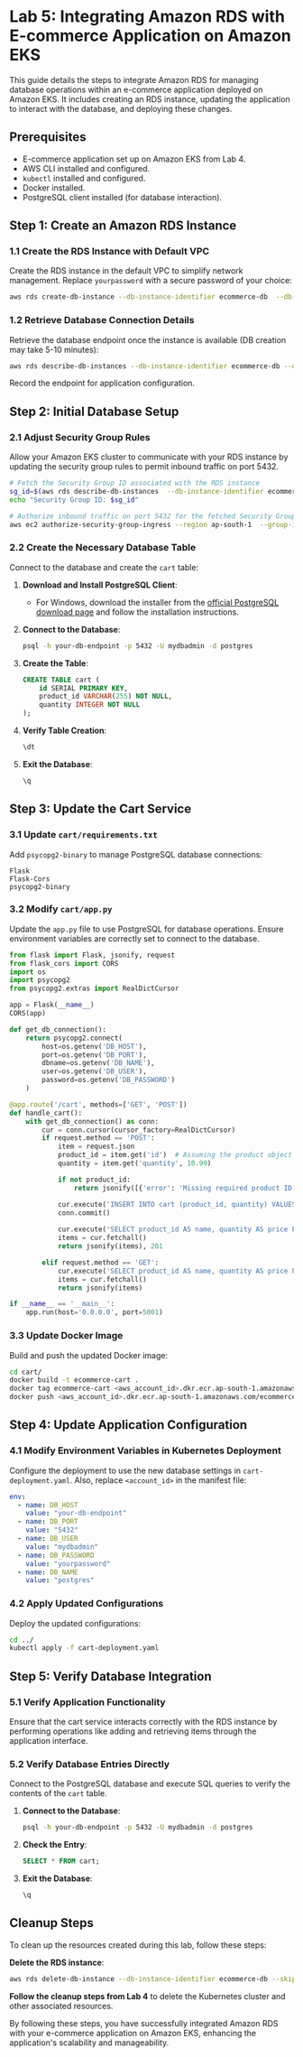 # Lab 5: Integrating Amazon RDS with E-commerce Application on Amazon EKS

This guide details the steps to integrate Amazon RDS for managing database operations within an e-commerce application deployed on Amazon EKS. It includes creating an RDS instance, updating the application to interact with the database, and deploying these changes.

## Prerequisites

- E-commerce application set up on Amazon EKS from Lab 4.
- AWS CLI installed and configured.
- `kubectl` installed and configured.
- Docker installed.
- PostgreSQL client installed (for database interaction).

## Step 1: Create an Amazon RDS Instance

### 1.1 Create the RDS Instance with Default VPC
Create the RDS instance in the default VPC to simplify network management. Replace `yourpassword` with a secure password of your choice:

```bash
aws rds create-db-instance --db-instance-identifier ecommerce-db  --db-instance-class db.t3.micro  --engine postgres  --allocated-storage 20  --master-username mydbadmin  --master-user-password yourpassword  --backup-retention-period 0  --no-multi-az  --auto-minor-version-upgrade  --publicly-accessible  --region ap-south-1
```

### 1.2 Retrieve Database Connection Details
Retrieve the database endpoint once the instance is available (DB creation may take 5-10 minutes):

```bash
aws rds describe-db-instances --db-instance-identifier ecommerce-db --query 'DBInstances[*].Endpoint.Address' --output text --region ap-south-1
```

Record the endpoint for application configuration.

## Step 2: Initial Database Setup

### 2.1 Adjust Security Group Rules
Allow your Amazon EKS cluster to communicate with your RDS instance by updating the security group rules to permit inbound traffic on port 5432.

```bash
# Fetch the Security Group ID associated with the RDS instance
sg_id=$(aws rds describe-db-instances  --db-instance-identifier ecommerce-db  --query 'DBInstances[*].VpcSecurityGroups[*].VpcSecurityGroupId'  --output text  --region ap-south-1)
echo "Security Group ID: $sg_id"

# Authorize inbound traffic on port 5432 for the fetched Security Group ID
aws ec2 authorize-security-group-ingress --region ap-south-1  --group-id $sg_id  --protocol tcp  --port 5432  --cidr 0.0.0.0/0  # Adjust this to a more restrictive CIDR block as necessary
```

### 2.2 Create the Necessary Database Table
Connect to the database and create the `cart` table:

1. **Download and Install PostgreSQL Client**:
   - For Windows, download the installer from the [official PostgreSQL download page](https://www.postgresql.org/download/windows/) and follow the installation instructions.

2. **Connect to the Database**:
   ```bash
   psql -h your-db-endpoint -p 5432 -U mydbadmin -d postgres
   ```

3. **Create the Table**:
   ```sql
   CREATE TABLE cart (
       id SERIAL PRIMARY KEY,
       product_id VARCHAR(255) NOT NULL,
       quantity INTEGER NOT NULL
   );
   ```

4. **Verify Table Creation**:
   ```sql
   \dt
   ```

5. **Exit the Database**:
   ```sql
   \q
   ```

## Step 3: Update the Cart Service

### 3.1 Update `cart/requirements.txt`
Add `psycopg2-binary` to manage PostgreSQL database connections:

```
Flask
Flask-Cors
psycopg2-binary
```

### 3.2 Modify `cart/app.py`
Update the `app.py` file to use PostgreSQL for database operations. Ensure environment variables are correctly set to connect to the database.

```python
from flask import Flask, jsonify, request
from flask_cors import CORS
import os
import psycopg2
from psycopg2.extras import RealDictCursor

app = Flask(__name__)
CORS(app)

def get_db_connection():
    return psycopg2.connect(
        host=os.getenv('DB_HOST'),
        port=os.getenv('DB_PORT'),
        dbname=os.getenv('DB_NAME'),
        user=os.getenv('DB_USER'),
        password=os.getenv('DB_PASSWORD')
    )

@app.route('/cart', methods=['GET', 'POST'])
def handle_cart():
    with get_db_connection() as conn:
        cur = conn.cursor(cursor_factory=RealDictCursor)
        if request.method == 'POST':
            item = request.json
            product_id = item.get('id')  # Assuming the product object has an 'id' field
            quantity = item.get('quantity', 10.99)

            if not product_id:
                return jsonify([{'error': 'Missing required product ID'}]), 400

            cur.execute('INSERT INTO cart (product_id, quantity) VALUES (%s, %s)', (product_id, quantity))
            conn.commit()
            
            cur.execute('SELECT product_id AS name, quantity AS price FROM cart')  # Adjust these fields as necessary
            items = cur.fetchall()
            return jsonify(items), 201

        elif request.method == 'GET':
            cur.execute('SELECT product_id AS name, quantity AS price FROM cart')
            items = cur.fetchall()
            return jsonify(items)

if __name__ == '__main__':
    app.run(host='0.0.0.0', port=5001)
```

### 3.3 Update Docker Image
Build and push the updated Docker image:

```bash
cd cart/
docker build -t ecommerce-cart .
docker tag ecommerce-cart <aws_account_id>.dkr.ecr.ap-south-1.amazonaws.com/ecommerce-cart:latest
docker push <aws_account_id>.dkr.ecr.ap-south-1.amazonaws.com/ecommerce-cart:latest
```

## Step 4: Update Application Configuration

### 4.1 Modify Environment Variables in Kubernetes Deployment
Configure the deployment to use the new database settings in `cart-deployment.yaml`. Also, replace `<account_id>` in the manifest file:

```yaml
env:
  - name: DB_HOST
    value: "your-db-endpoint"
  - name: DB_PORT
    value: "5432"
  - name: DB_USER
    value: "mydbadmin"
  - name: DB_PASSWORD
    value: "yourpassword"
  - name: DB_NAME
    value: "postgres"
```

### 4.2 Apply Updated Configurations
Deploy the updated configurations:

```bash
cd ../
kubectl apply -f cart-deployment.yaml
```

## Step 5: Verify Database Integration

### 5.1 Verify Application Functionality
Ensure that the cart service interacts correctly with the RDS instance by performing operations like adding and retrieving items through the application interface.

### 5.2 Verify Database Entries Directly
Connect to the PostgreSQL database and execute SQL queries to verify the contents of the `cart` table.

1. **Connect to the Database**:
   ```bash
   psql -h your-db-endpoint -p 5432 -U mydbadmin -d postgres
   ```

2. **Check the Entry**:
   ```sql
   SELECT * FROM cart;
   ```

3. **Exit the Database**:
   ```sql
   \q
   ```

## Cleanup Steps

To clean up the resources created during this lab, follow these steps:

**Delete the RDS instance**:
   ```bash
   aws rds delete-db-instance --db-instance-identifier ecommerce-db --skip-final-snapshot --region ap-south-1
   ```

**Follow the cleanup steps from Lab 4** to delete the Kubernetes cluster and other associated resources.

By following these steps, you have successfully integrated Amazon RDS with your e-commerce application on Amazon EKS, enhancing the application's scalability and manageability.